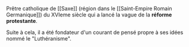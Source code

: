 Prêtre catholique de [[Saxe]] (région dans le [[Saint-Empire Romain Germanique]]) du XVIeme siècle qui a lancé la vague de la **réforme protestante**.

Suite à cela, il a été fondateur d'un courant de pensé propre à ses idées nommé le "Luthéranisme".